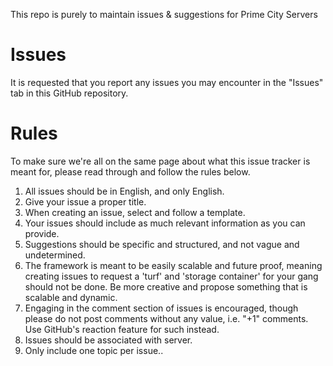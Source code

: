 This repo is purely to maintain issues & suggestions for Prime City Servers

# Issues
It is requested that you report any issues you may encounter in the "Issues" tab in this GitHub repository.

# Rules
To make sure we're all on the same page about what this issue tracker is meant for, please read through and follow the rules below.

1. All issues should be in English, and only English.
2. Give your issue a proper title.
3. When creating an issue, select and follow a template.
4. Your issues should include as much relevant information as you can provide.
5. Suggestions should be specific and structured, and not vague and undetermined.
6. The framework is meant to be easily scalable and future proof, meaning creating issues to request a 'turf' and 'storage container' for your gang should not be done. Be more creative and propose something that is scalable and dynamic.
7. Engaging in the comment section of issues is encouraged, though please do not post comments without any value, i.e. "+1" comments. Use GitHub's reaction feature for such instead.
9. Issues should be associated with server.
10. Only include one topic per issue..
